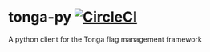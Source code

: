 # tonga-py [![CircleCI](https://circleci.com/gh/Optibus/playback.svg?branch=main&style=shield)](https://circleci.com/gh/Optibus/playback)
A python client for the Tonga flag management framework
